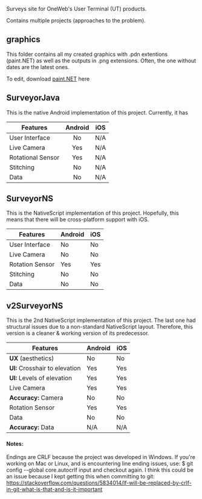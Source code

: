 Surveys site for OneWeb's User Terminal (UT) products.

Contains multiple projects (approaches to the problem).

## **graphics**

This folder contains all my created graphics with .pdn extentions (paint.NET) as well as the outputs in .png extensions. 
Often, the one without dates are the latest ones.

To edit, download [paint.NET](http://www.getpaint.net "paint.NET download page") here

## **SurveyorJava**

This is the native Android implementation of this project.
Currently, it has

| Features | Android | iOS |
| ------- |:----:|:---:|
| User Interface | No | N/A |
| Live Camera | Yes | N/A |
| Rotational Sensor | Yes | N/A |
| Stitching | No | N/A |
| Data | No | N/A |

## **SurveyorNS**

This is the NativeScript implementation of this project. Hopefully, this means that there will be cross-platform support with iOS.

Features | Android | iOS
--- | --- | ---
User Interface | No | No
Live Camera | No | No
Rotation Sensor | Yes | Yes
Stitching | No | No
Data | No | No

## **v2SurveyorNS**

This is the 2nd NativeScript implementation of this project. The last one had structural issues due to a non-standard NativeScript layout.
Therefore, this version is a cleaner & working version of its predecessor.

Features | Android | iOS
--- | --- | ---
**UX** (aesthetics) | No | No
**UI:** Crosshair to elevation | Yes | Yes
**UI:** Levels of elevation | Yes | Yes
Live Camera | Yes | Yes
**Accuracy:** Camera | No | No
Rotation Sensor | Yes | Yes
Data | No | No
**Accuracy:** Data | N/A | N/A

#### Notes:

Endings are CRLF because the project was developed in Windows. If you're working on Mac or Linux, and is encountering line ending issues, use:
$ git config --global core.autocrlf input
and checkout again. I think this could be an issue because I kept getting this when committing to git:
https://stackoverflow.com/questions/5834014/lf-will-be-replaced-by-crlf-in-git-what-is-that-and-is-it-important
